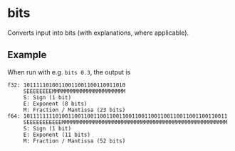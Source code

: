 # bits

Converts input into bits (with explanations, where applicable).

## Example

When run with e.g. `bits 0.3`, the output is

```
f32: 10111110100110011001100110011010
     SEEEEEEEEMMMMMMMMMMMMMMMMMMMMMMM
     S: Sign (1 bit)
     E: Exponent (8 bits)
     M: Fraction / Mantissa (23 bits)
f64: 1011111111010011001100110011001100110011001100110011001100110011
     SEEEEEEEEEEEMMMMMMMMMMMMMMMMMMMMMMMMMMMMMMMMMMMMMMMMMMMMMMMMMMMM
     S: Sign (1 bit)
     E: Exponent (11 bits)
     M: Fraction / Mantissa (52 bits)
```
